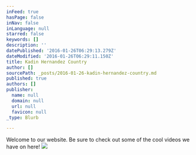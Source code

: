```yaml
---
inFeed: true
hasPage: false
inNav: false
inLanguage: null
starred: false
keywords: []
description: ''
datePublished: '2016-01-26T06:29:13.279Z'
dateModified: '2016-01-26T06:29:11.150Z'
title: Kadin Hernandez Country
author: []
sourcePath: _posts/2016-01-26-kadin-hernandez-country.md
published: true
authors: []
publisher:
  name: null
  domain: null
  url: null
  favicon: null
_type: Blurb

---
```

Welcome to our website. Be sure to check out some of the cool videos we have on here!
![](https://the-grid-user-content.s3-us-west-2.amazonaws.com/e688cb82-67d9-45e5-8e8c-8caf2af4ec6e.jpg)